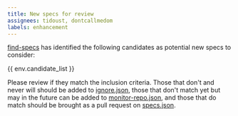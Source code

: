 ```yaml
---
title: New specs for review
assignees: tidoust, dontcallmedom
labels: enhancement
---
```

[find-specs](../blob/main/src/find-specs.js) has identified the following candidates as potential new specs to consider:

{{ env.candidate_list }}

Please review if they match the inclusion criteria. Those that don't and never will should be added to [ignore.json](../blob/main/src/data/ignore.json), those that don't match yet but may in the future can be added to [monitor-repo.json](../blob/main/src/data/monitor.json), and those that do match should be brought as a pull request on [specs.json](../blob/main/specs.json).
